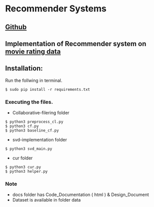 # Recommender Systems
## [Github](https://github.com/everlearner/recommender-system)
## Implementation of Recommender system on [movie rating data](https://github.com/everlearner/recommender-system)      

## Installation:

Run the follwing in terminal.
```
$ sudo pip install -r requirements.txt
```

### Executing the files.

* Collaborative-filering folder
```
$ python3 preprocess_cl.py
$ python3 cf.py
$ python3 baseline_cf.py
```
* svd-implementation folder
```
$ python3 svd_main.py

```
* cur folder
```
$ python3 cur.py
$ python3 helper.py
```
### Note 
* docs folder has Code_Documentation ( html ) & Design_Document
* Dataset is available in folder data

